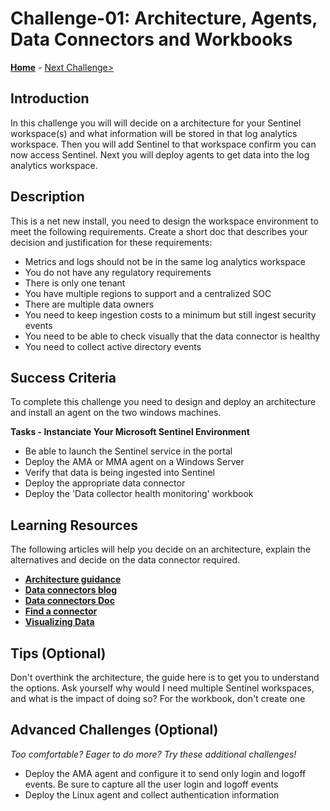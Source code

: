 # Challenge-01:  Architecture, Agents, Data Connectors and Workbooks </br>

**[Home](../README.md)** - [Next Challenge>](./Challenge-02.md)


## Introduction 

In this challenge you will will decide on a architecture for your Sentinel workspace(s) and what information will be stored in that log analytics workspace.  Then you will add Sentinel to that workspace confirm you can now access Sentinel.  Next you will deploy agents to get data into the log analytics workspace.



## Description

This is a net new install, you need to design the workspace environment to meet the following requirements. Create a short doc that describes your decision and justification for these requirements: <br>
- Metrics and logs should not be in the same log analytics workspace
- You do not have any regulatory requirements
- There is only one tenant
- You have multiple regions to support and a centralized SOC
- There are multiple data owners
- You need to keep ingestion costs to a minimum but still ingest security events
- You need to be able to check visually that the data connector is healthy
- You need to collect active directory events


## Success Criteria

To complete this challenge you need to design and deploy an architecture and install an agent on the two windows machines.

**Tasks - Instanciate Your Microsoft Sentinel Environment**
- Be able to launch the Sentinel service in the portal
- Deploy the AMA or MMA agent on a Windows Server
- Verify that data is being ingested into Sentinel
- Deploy the appropriate data connector
- Deploy the 'Data collector health monitoring' workbook



## Learning Resources

The following articles will help you decide on an architecture, explain the alternatives and decide on the data connector required.

- **[Architecture guidance](https://docs.microsoft.com/en-us/azure/sentinel/design-your-workspace-architecture)**</br>
- **[Data connectors blog](https://techcommunity.microsoft.com/t5/microsoft-sentinel-blog/azure-sentinel-the-connectors-grand-cef-syslog-direct-agent/ba-p/803891)** </br>
- **[Data connectors Doc](https://docs.microsoft.com/en-us/azure/sentinel/connect-data-sources)** </br>
- **[Find a connector](https://docs.microsoft.com/en-us/azure/sentinel/data-connectors-reference)** </br>
- **[Visualizing Data](https://docs.microsoft.com/en-us/azure/sentinel/monitor-your-data)** </br>


## Tips (Optional)

Don't overthink the architecture, the guide here is to get you to understand the options. Ask yourself why would I need multiple Sentinel workspaces, and what is the impact of doing so?
For the workbook, don't create one

## Advanced Challenges (Optional)

*Too comfortable?  Eager to do more?  Try these additional challenges!*

- Deploy the AMA agent and configure it to send only login and logoff events.  Be sure to capture all the user login and logoff events </br>
- Deploy the Linux agent and collect authentication information


